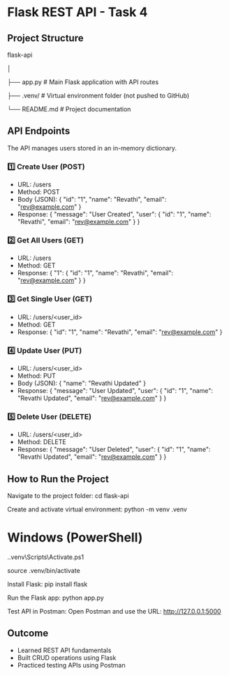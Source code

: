   # Flask REST API - Task 4

  ## Project Structure
  flask-api
  
  │
  
  ├── app.py      # Main Flask application with API routes
  
  ├── .venv/      # Virtual environment folder (not pushed to GitHub)
  
  └── README.md   # Project documentation

  ## API Endpoints

  The API manages users stored in an in-memory dictionary.

  ### 1️⃣ Create User (POST)
  - URL: /users
  - Method: POST
  - Body (JSON):
    {
      "id": "1",
      "name": "Revathi",
      "email": "rev@example.com"
    }
  - Response:
    {
      "message": "User Created",
      "user": {
        "id": "1",
        "name": "Revathi",
        "email": "rev@example.com"
      }
    }

  ### 2️⃣ Get All Users (GET)
  - URL: /users
  - Method: GET
  - Response:
    {
      "1": {
        "id": "1",
        "name": "Revathi",
        "email": "rev@example.com"
      }
    }

  ### 3️⃣ Get Single User (GET)
  - URL: /users/<user_id>
  - Method: GET
  - Response:
    {
      "id": "1",
      "name": "Revathi",
      "email": "rev@example.com"
    }

  ### 4️⃣ Update User (PUT)
  - URL: /users/<user_id>
  - Method: PUT
  - Body (JSON):
    {
      "name": "Revathi Updated"
    }
  - Response:
    {
      "message": "User Updated",
      "user": {
        "id": "1",
        "name": "Revathi Updated",
        "email": "rev@example.com"
      }
    }

  ### 5️⃣ Delete User (DELETE)
  - URL: /users/<user_id>
  - Method: DELETE
  - Response:
    {
      "message": "User Deleted",
      "user": {
        "id": "1",
        "name": "Revathi Updated",
        "email": "rev@example.com"
      }
    }

  ## How to Run the Project

  Navigate to the project folder:
  cd flask-api

  Create and activate virtual environment:
  python -m venv .venv
  # Windows (PowerShell)
  .\.venv\Scripts\Activate.ps1
  
  source .venv/bin/activate

  Install Flask:
  pip install flask

  Run the Flask app:
  python app.py

  Test API in Postman:
  Open Postman and use the URL:
  http://127.0.0.1:5000

  ## Outcome
  - Learned REST API fundamentals
  - Built CRUD operations using Flask
  - Practiced testing APIs using Postman
